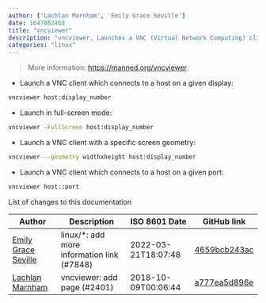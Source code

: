 ```yaml
---
author: ['Lachlan Marnham', 'Emily Grace Seville']
date: 1647882468
title: "vncviewer"
description: "vncviewer, Launches a VNC (Virtual Network Computing) client."
categories: "linux"
---
```

> More information: <https://manned.org/vncviewer>.

- Launch a VNC client which connects to a host on a given display:

```bash
vncviewer host:display_number
```

- Launch in full-screen mode:

```bash
vncviewer -FullScreen host:display_number
```

- Launch a VNC client with a specific screen geometry:

```bash
vncviewer --geometry widthxheight host:display_number
```

- Launch a VNC client which connects to a host on a given port:

```bash
vncviewer host::port
```
List of changes to this documentation


Author | Description | ISO 8601 Date | GitHub link
------|-----|-----|-----
[Emily Grace Seville](mailto:emilyseville7cf@gmail.com) | linux/*: add more information link (#7848) | 2022-03-21T18:07:48 | [4659bcb243ac](https://github.com/tldr-pages/tldr/commit/4659bcb243ac572c9e0c95117097801f1e62bda4)
[Lachlan Marnham](mailto:lachlan.marnham@gmail.com) | vncviewer: add page (#2401) | 2018-10-09T00:06:44 | [a777ea5d896e](https://github.com/tldr-pages/tldr/commit/a777ea5d896e73fa266674f514c48ce6159a3171)


